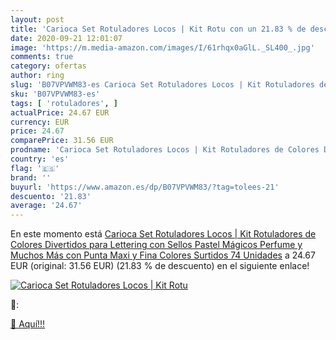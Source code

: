 ```yaml
---
layout: post
title: 'Carioca Set Rotuladores Locos | Kit Rotu con un 21.83 % de descuento'
date: 2020-09-21 12:01:07
image: 'https://m.media-amazon.com/images/I/61rhqx0aGlL._SL400_.jpg'
comments: true
category: ofertas
author: ring
slug: 'B07VPVWM83-es Carioca Set Rotuladores Locos | Kit Rotuladores de Colores...'
sku: 'B07VPVWM83-es'
tags: [ 'rotuladores', ]
actualPrice: 24.67 EUR
currency: EUR
price: 24.67
comparePrice: 31.56 EUR
prodname: 'Carioca Set Rotuladores Locos | Kit Rotuladores de Colores Divertidos para Lettering  con Sellos Pastel  Mágicos  Perfume y Muchos Más  con Punta Maxi y Fina  Colores Surtidos 74 Unidades'
country: 'es'
flag: '🇪🇸'
brand: ''
buyurl: 'https://www.amazon.es/dp/B07VPVWM83/?tag=tolees-21'
descuento: '21.83'
average: '24.67'
---
```


En este momento está [Carioca Set Rotuladores Locos | Kit Rotuladores de Colores Divertidos para Lettering  con Sellos Pastel  Mágicos  Perfume y Muchos Más  con Punta Maxi y Fina  Colores Surtidos 74 Unidades](https://www.amazon.es/dp/B07VPVWM83/?tag=tolees-21) a 24.67 EUR (original: 31.56 EUR) (21.83 %  de descuento) en el siguiente enlace!

[![Carioca Set Rotuladores Locos | Kit Rotu](https://m.media-amazon.com/images/I/61rhqx0aGlL._SL400_.jpg)](https://www.amazon.es/dp/B07VPVWM83/?tag=tolees-21)

🔎:


[🛒 Aquí!!!](https://www.amazon.es/dp/B07VPVWM83/?tag=tolees-21)
